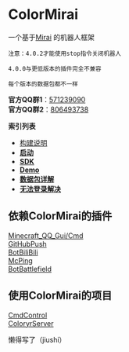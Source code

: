 # ColorMirai

一个基于[Mirai](https://github.com/mamoe/mirai) 的机器人框架

```
注意：4.0.2才能使用stop指令关闭机器人

4.0.0与更低版本的插件完全不兼容

每个版本的数据包都不一样
```

**官方QQ群1**：[571239090](https://jq.qq.com/?_wv=1027&k=WZxd7h44)  
**官方QQ群2**：[806493738](https://jq.qq.com/?_wv=1027&k=wl7pBpEw)

**索引列表**

- [构建说明](./docs/build.md)
- [**启动**](./docs/run.md)
- [**SDK**](./docs/sdk.md)
- [**Demo**](./docs/demo.md)
- [**数据包详解**](./docs/pack.md)
- [**无法登录解决**](./docs/login.md)

## 依赖ColorMirai的插件

[Minecraft_QQ_Gui/Cmd](https://github.com/HeartAge/Minecraft_QQ-C-Server-)  
[GitHubPush](https://github.com/Coloryr/GitHubPush)  
[BotBiliBili](https://github.com/Coloryr/BotBiliBili)  
[McPing](https://github.com/Coloryr/McPing)  
[BotBattlefield](https://github.com/Coloryr/BotBattlefield)

## 使用ColorMirai的项目

[CmdControl](https://github.com/Coloryr/CmdControl)  
[ColoryrServer](https://github.com/Coloryr/ColoryrWork)

<!--有人帮你写2333-->
懒得写了（jiushi）

